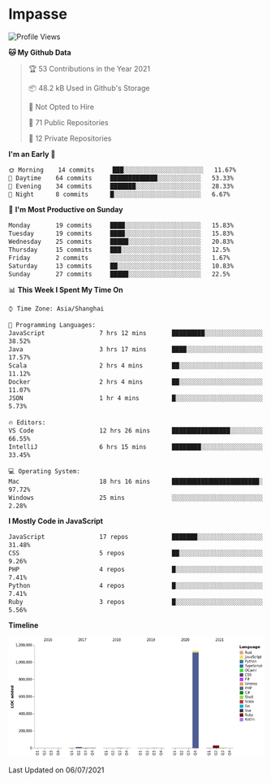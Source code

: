 # Impasse

<!--START_SECTION:waka-->
![Profile Views](http://img.shields.io/badge/Profile%20Views-0-blue)

**🐱 My Github Data** 

> 🏆 53 Contributions in the Year 2021
 > 
> 📦 48.2 kB Used in Github's Storage 
 > 
> 🚫 Not Opted to Hire
 > 
> 📜 71 Public Repositories 
 > 
> 🔑 12 Private Repositories  
 > 
**I'm an Early 🐤** 

```text
🌞 Morning    14 commits     ███░░░░░░░░░░░░░░░░░░░░░░   11.67% 
🌆 Daytime    64 commits     █████████████░░░░░░░░░░░░   53.33% 
🌃 Evening    34 commits     ███████░░░░░░░░░░░░░░░░░░   28.33% 
🌙 Night      8 commits      █░░░░░░░░░░░░░░░░░░░░░░░░   6.67%

```
📅 **I'm Most Productive on Sunday** 

```text
Monday       19 commits     ████░░░░░░░░░░░░░░░░░░░░░   15.83% 
Tuesday      19 commits     ████░░░░░░░░░░░░░░░░░░░░░   15.83% 
Wednesday    25 commits     █████░░░░░░░░░░░░░░░░░░░░   20.83% 
Thursday     15 commits     ███░░░░░░░░░░░░░░░░░░░░░░   12.5% 
Friday       2 commits      ░░░░░░░░░░░░░░░░░░░░░░░░░   1.67% 
Saturday     13 commits     ██░░░░░░░░░░░░░░░░░░░░░░░   10.83% 
Sunday       27 commits     █████░░░░░░░░░░░░░░░░░░░░   22.5%

```


📊 **This Week I Spent My Time On** 

```text
⌚︎ Time Zone: Asia/Shanghai

💬 Programming Languages: 
JavaScript               7 hrs 12 mins       █████████░░░░░░░░░░░░░░░░   38.52% 
Java                     3 hrs 17 mins       ████░░░░░░░░░░░░░░░░░░░░░   17.57% 
Scala                    2 hrs 4 mins        ██░░░░░░░░░░░░░░░░░░░░░░░   11.12% 
Docker                   2 hrs 4 mins        ██░░░░░░░░░░░░░░░░░░░░░░░   11.07% 
JSON                     1 hr 4 mins         █░░░░░░░░░░░░░░░░░░░░░░░░   5.73%

🔥 Editors: 
VS Code                  12 hrs 26 mins      ████████████████░░░░░░░░░   66.55% 
IntelliJ                 6 hrs 15 mins       ████████░░░░░░░░░░░░░░░░░   33.45%

💻 Operating System: 
Mac                      18 hrs 16 mins      ████████████████████████░   97.72% 
Windows                  25 mins             ░░░░░░░░░░░░░░░░░░░░░░░░░   2.28%

```

**I Mostly Code in JavaScript** 

```text
JavaScript               17 repos            ███████░░░░░░░░░░░░░░░░░░   31.48% 
CSS                      5 repos             ██░░░░░░░░░░░░░░░░░░░░░░░   9.26% 
PHP                      4 repos             █░░░░░░░░░░░░░░░░░░░░░░░░   7.41% 
Python                   4 repos             █░░░░░░░░░░░░░░░░░░░░░░░░   7.41% 
Ruby                     3 repos             █░░░░░░░░░░░░░░░░░░░░░░░░   5.56%

```


**Timeline**

![Chart not found](https://raw.githubusercontent.com/impasse/impasse/master/charts/bar_graph.png) 


 Last Updated on 06/07/2021
<!--END_SECTION:waka-->
